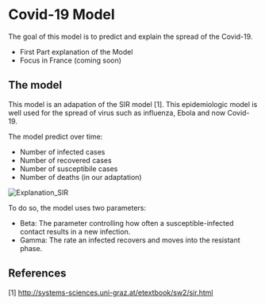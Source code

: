 # Covid-19 Model

The goal of this model is to predict and explain the spread of the Covid-19. 

- First Part explanation of the Model
- Focus in France (coming soon)


## The model

This model is an adapation of the SIR model [1]. This epidemiologic model is well used for the spread of virus such as influenza, Ebola and now Covid-19.

The model predict over time: 

- Number of infected cases
- Number of recovered cases
- Number of susceptibile cases
- Number of deaths (in our adaptation)



![Explanation_SIR](https://user-images.githubusercontent.com/55028120/76786234-283d3f00-67b7-11ea-96f4-9fdf743e3325.png)

To do so, the model uses two parameters: 

- Beta: The parameter controlling how often a susceptible-infected contact results in a new infection.
- Gamma: The rate an infected recovers and moves into the resistant phase.


## References 

[1] http://systems-sciences.uni-graz.at/etextbook/sw2/sir.html
